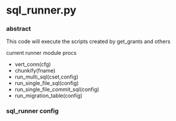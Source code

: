 # sql_runner.py

### abstract
This code will execute the scripts created by get_grants and others 

current runner module procs


- vert_conn(cfg)
- chunkify(fname)
- run\_multi_sql(cset,config)
- run\_single\_file_sql(config)
- run\_single\_file\_commit_sql(config)
- run\_migration\_table(config)


### sql_runner config



